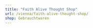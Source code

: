 ```yaml
---
title: "Faith Alive Thought Shop"
url: /vienna/faith-alive-thought-shop/
shop: Gebrauchtwaren
---
```

